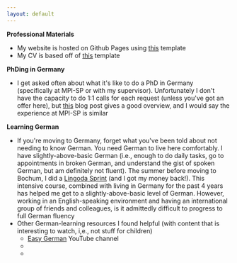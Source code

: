 ```yaml
---
layout: default
---
```

**Professional Materials**
* My website is hosted on Github Pages using [this](https://github.com/ankitsultana/researcher) template
* My CV is based off of [this](https://www.overleaf.com/latex/examples/academic-cv-template/hvjpfjnyggbf) template

**PhDing in Germany**
* I get asked often about what it's like to do a PhD in Germany (specifically at MPI-SP or with my supervisor). Unfortunately I don't have the capacity to do 1:1 calls for each request (unless you've got an offer here), but [this](https://andreas-zeller.info/2020/07/01/whats-it-like-to-be-a-phd-student-in-germany.html) blog post gives a good overview, and I would say the experience at MPI-SP is similar 

**Learning German**
* If you're moving to Germany, forget what you've been told about not needing to know German. You need German to live here comfortably. I have slightly-above-basic German (i.e., enough to do daily tasks, go to appointments in broken German, and understand the gist of spoken German, but am definitely not fluent). The summer before moving to Bochum, I did a [Lingoda Sprint](https://www.lingoda.com/en/sprint/) (and I got my money back!). This intensive course, combined with living in Germany for the past 4 years has helped me get to a slightly-above-basic level of German. However, working in an English-speaking environment and having an international group of friends and colleagues, is it admittedly difficult to progress to full German fluency  
* Other German-learning resources I found helpful (with content that is interesting to watch, i,e., not stuff for children)
   * [Easy German](https://www.youtube.com/@EasyGerman) YouTube channel
   * 
   * 
